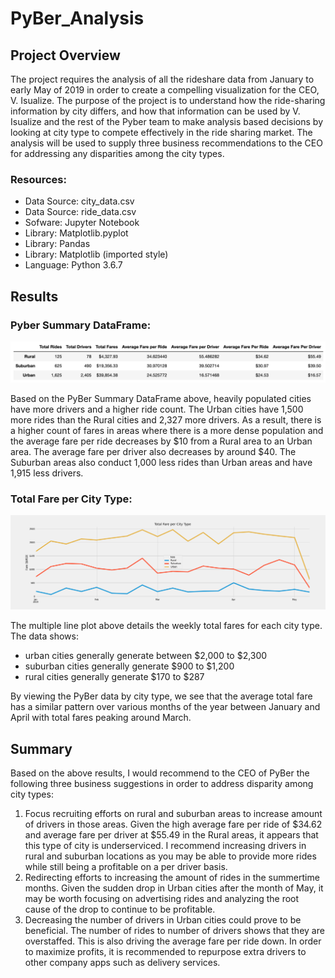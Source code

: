 # PyBer_Analysis
## Project Overview
The project requires the analysis of all the rideshare data from January to early May of 2019 in order to create a compelling visualization for the CEO, V. Isualize. The purpose of the project is to understand how the ride-sharing information by city differs, and how that information can be used by V. Isualize and the rest of the Pyber team to make analysis based decisions by looking at city type to compete effectively in the ride sharing market. The analysis will be used to supply three business recommendations to the CEO for addressing any disparities among the city types.

### Resources:
- Data Source: city_data.csv
- Data Source: ride_data.csv
- Sofware: Jupyter Notebook
- Library: Matplotlib.pyplot
- Library: Pandas
- Library: Matplotlib (imported style)
- Language: Python 3.6.7

## Results
### Pyber Summary DataFrame:
![Deliverable1.png](PyBer_Analysis/Analysis/Deliverable1.png)

Based on the PyBer Summary DataFrame above, heavily populated cities have more drivers and a higher ride count. The Urban cities have 1,500 more rides than the Rural cities and 2,327 more drivers. As a result, there is a higher count of fares in areas where there is a more dense population and the average fare per ride decreases by $10 from a Rural area to an Urban area. The average fare per driver also decreases by around $40. The Suburban areas also conduct 1,000 less rides than Urban areas and have 1,915 less drivers.

### Total Fare per City Type:
![PyBer_fare_summary.png](PyBer_Analysis/Analysis/PyBer_fare_summary.png)

The multiple line plot above details the weekly total fares for each city type. The data shows: 
- urban cities generally generate between $2,000 to $2,300
- suburban cities generally generate $900 to $1,200
- rural cities generally generate $170 to $287

By viewing the PyBer data by city type, we see that the average total fare has a similar pattern over various months of the year between January and April with total fares peaking around March.

## Summary
Based on the above results, I would recommend to the CEO of PyBer the following three business suggestions in order to address disparity among city types:

1. Focus recruiting efforts on rural and suburban areas to increase amount of drivers in those areas. Given the high average fare per ride of $34.62 and average fare per driver at $55.49 in the Rural areas, it appears that this type of city is underserviced. I recommend increasing drivers in rural and suburban locations as you may be able to provide more rides while still being a profitable on a per driver basis.
2. Redirecting efforts to increasing the amount of rides in the summertime months. Given the sudden drop in Urban cities after the month of May, it may be worth focusing on advertising rides and analyzing the root cause of the drop to continue to be profitable.
3. Decreasing the number of drivers in Urban cities could prove to be beneficial. The number of rides to number of drivers shows that they are overstaffed. This is also driving the average fare per ride down. In order to maximize profits, it is recommended to repurpose extra drivers to other company apps such as delivery services.
